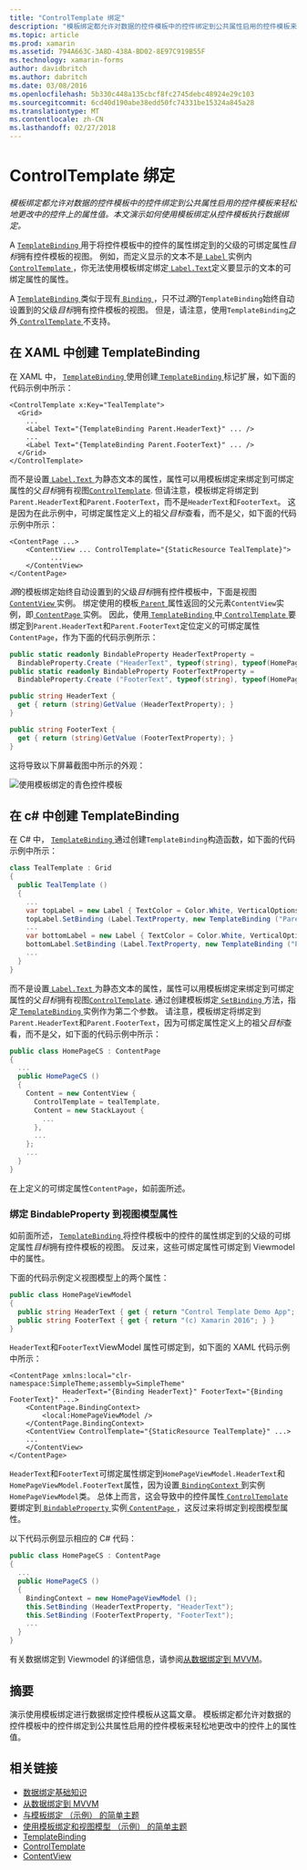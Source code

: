 ```yaml
---
title: "ControlTemplate 绑定"
description: "模板绑定都允许对数据的控件模板中的控件绑定到公共属性启用的控件模板来轻松地更改中的控件上的属性值。 本文演示如何使用模板绑定从控件模板执行数据绑定。"
ms.topic: article
ms.prod: xamarin
ms.assetid: 794A663C-3A8D-438A-BD02-8E97C919B55F
ms.technology: xamarin-forms
author: davidbritch
ms.author: dabritch
ms.date: 03/08/2016
ms.openlocfilehash: 5b330c448a135cbcf8fc2745debc48924e29c103
ms.sourcegitcommit: 6cd40d190abe38edd50fc74331be15324a845a28
ms.translationtype: MT
ms.contentlocale: zh-CN
ms.lasthandoff: 02/27/2018
---
```

# <a name="binding-from-a-controltemplate"></a>ControlTemplate 绑定

_模板绑定都允许对数据的控件模板中的控件绑定到公共属性启用的控件模板来轻松地更改中的控件上的属性值。本文演示如何使用模板绑定从控件模板执行数据绑定。_

A [ `TemplateBinding` ](https://developer.xamarin.com/api/type/Xamarin.Forms.TemplateBinding/)用于将控件模板中的控件的属性绑定到的父级的可绑定属性*目标*拥有控件模板的视图。 例如，而定义显示的文本不是[ `Label` ](https://developer.xamarin.com/api/type/Xamarin.Forms.Label/)实例内[ `ControlTemplate` ](https://developer.xamarin.com/api/type/Xamarin.Forms.ControlTemplate/)，你无法使用模板绑定绑定[ `Label.Text`](https://developer.xamarin.com/api/property/Xamarin.Forms.Label.Text/)定义要显示的文本的可绑定属性的属性。

A [ `TemplateBinding` ](https://developer.xamarin.com/api/type/Xamarin.Forms.TemplateBinding/)类似于现有[ `Binding` ](https://developer.xamarin.com/api/type/Xamarin.Forms.Binding/)，只不过*源*的`TemplateBinding`始终自动设置到的父级*目标*拥有控件模板的视图。 但是，请注意，使用`TemplateBinding`之外[ `ControlTemplate` ](https://developer.xamarin.com/api/type/Xamarin.Forms.ControlTemplate/)不支持。

## <a name="creating-a-templatebinding-in-xaml"></a>在 XAML 中创建 TemplateBinding

在 XAML 中， [ `TemplateBinding` ](https://developer.xamarin.com/api/type/Xamarin.Forms.TemplateBinding/)使用创建[ `TemplateBinding` ](https://developer.xamarin.com/api/type/Xamarin.Forms.Xaml.TemplateBindingExtension/)标记扩展，如下面的代码示例中所示：

```xaml
<ControlTemplate x:Key="TealTemplate">
  <Grid>
    ...
    <Label Text="{TemplateBinding Parent.HeaderText}" ... />
    ...
    <Label Text="{TemplateBinding Parent.FooterText}" ... />
  </Grid>
</ControlTemplate>
```

而不是设置[ `Label.Text` ](https://developer.xamarin.com/api/property/Xamarin.Forms.Label.Text/)为静态文本的属性，属性可以用模板绑定来绑定到可绑定属性的父*目标*拥有视图[`ControlTemplate`](https://developer.xamarin.com/api/type/Xamarin.Forms.ControlTemplate/). 但请注意，模板绑定将绑定到`Parent.HeaderText`和`Parent.FooterText`，而不是`HeaderText`和`FooterText`。 这是因为在此示例中，可绑定属性定义上的祖父*目标*查看，而不是父，如下面的代码示例中所示：

```xaml
<ContentPage ...>
    <ContentView ... ControlTemplate="{StaticResource TealTemplate}">
          ...
    </ContentView>
</ContentPage>
```

*源*的模板绑定始终自动设置到的父级*目标*拥有控件模板中，下面是视图[ `ContentView` ](https://developer.xamarin.com/api/type/Xamarin.Forms.ContentView/)实例。 绑定使用的模板[ `Parent` ](https://developer.xamarin.com/api/property/Xamarin.Forms.Element.Parent/)属性返回的父元素`ContentView`实例，即[ `ContentPage` ](https://developer.xamarin.com/api/type/Xamarin.Forms.ContentPage/)实例。 因此，使用[ `TemplateBinding` ](https://developer.xamarin.com/api/type/Xamarin.Forms.TemplateBinding/)中[ `ControlTemplate` ](https://developer.xamarin.com/api/type/Xamarin.Forms.ControlTemplate/)要绑定到`Parent.HeaderText`和`Parent.FooterText`定位定义的可绑定属性`ContentPage`，作为下面的代码示例所示：

```csharp
public static readonly BindableProperty HeaderTextProperty =
  BindableProperty.Create ("HeaderText", typeof(string), typeof(HomePage), "Control Template Demo App");
public static readonly BindableProperty FooterTextProperty =
  BindableProperty.Create ("FooterText", typeof(string), typeof(HomePage), "(c) Xamarin 2016");

public string HeaderText {
  get { return (string)GetValue (HeaderTextProperty); }
}

public string FooterText {
  get { return (string)GetValue (FooterTextProperty); }
}
```

这将导致以下屏幕截图中所示的外观：

![](template-binding-images/teal-theme.png "使用模板绑定的青色控件模板")

## <a name="creating-a-templatebinding-in-c35"></a>在 c&#35; 中创建 TemplateBinding

在 C# 中， [ `TemplateBinding` ](https://developer.xamarin.com/api/type/Xamarin.Forms.TemplateBinding/)通过创建`TemplateBinding`构造函数，如下面的代码示例中所示：

```csharp
class TealTemplate : Grid
{
  public TealTemplate ()
  {
    ...
    var topLabel = new Label { TextColor = Color.White, VerticalOptions = LayoutOptions.Center };
    topLabel.SetBinding (Label.TextProperty, new TemplateBinding ("Parent.HeaderText"));
    ...
    var bottomLabel = new Label { TextColor = Color.White, VerticalOptions = LayoutOptions.Center };
    bottomLabel.SetBinding (Label.TextProperty, new TemplateBinding ("Parent.FooterText"));
    ...
  }
}
```

而不是设置[ `Label.Text` ](https://developer.xamarin.com/api/property/Xamarin.Forms.Label.Text/)为静态文本的属性，属性可以用模板绑定来绑定到可绑定属性的父*目标*拥有视图[`ControlTemplate`](https://developer.xamarin.com/api/type/Xamarin.Forms.ControlTemplate/). 通过创建模板绑定[ `SetBinding` ](https://developer.xamarin.com/api/member/Xamarin.Forms.BindableObject.SetBinding/p/Xamarin.Forms.BindableProperty/Xamarin.Forms.BindingBase/)方法，指定[ `TemplateBinding` ](https://developer.xamarin.com/api/type/Xamarin.Forms.TemplateBinding/)实例作为第二个参数。 请注意，模板绑定将绑定到`Parent.HeaderText`和`Parent.FooterText`，因为可绑定属性定义上的祖父*目标*查看，而不是父，如下面的代码示例中所示：

```csharp
public class HomePageCS : ContentPage
{
  ...
  public HomePageCS ()
  {
    Content = new ContentView {
      ControlTemplate = tealTemplate,
      Content = new StackLayout {
        ...
      },
      ...
    };
    ...
  }
}
```

在上定义的可绑定属性`ContentPage`，如前面所述。

### <a name="binding-a-bindableproperty-to-a-viewmodel-property"></a>绑定 BindableProperty 到视图模型属性

如前面所述， [ `TemplateBinding` ](https://developer.xamarin.com/api/type/Xamarin.Forms.TemplateBinding/)将控件模板中的控件的属性绑定到的父级的可绑定属性*目标*拥有控件模板的视图。 反过来，这些可绑定属性可绑定到 Viewmodel 中的属性。

下面的代码示例定义视图模型上的两个属性：

```csharp
public class HomePageViewModel
{
  public string HeaderText { get { return "Control Template Demo App"; } }
  public string FooterText { get { return "(c) Xamarin 2016"; } }
}
```

`HeaderText`和`FooterText`ViewModel 属性可绑定到，如下面的 XAML 代码示例中所示：

```xaml
<ContentPage xmlns:local="clr-namespace:SimpleTheme;assembly=SimpleTheme"
             HeaderText="{Binding HeaderText}" FooterText="{Binding FooterText}" ...>
    <ContentPage.BindingContext>
        <local:HomePageViewModel />
    </ContentPage.BindingContext>
    <ContentView ControlTemplate="{StaticResource TealTemplate}" ...>
    ...
    </ContentView>
</ContentPage>
```

`HeaderText`和`FooterText`可绑定属性绑定到`HomePageViewModel.HeaderText`和`HomePageViewModel.FooterText`属性，因为设置[ `BindingContext` ](https://developer.xamarin.com/api/property/Xamarin.Forms.BindableObject.BindingContext/)到实例`HomePageViewModel`类。 总体上而言，这会导致中的控件属性[ `ControlTemplate` ](https://developer.xamarin.com/api/type/Xamarin.Forms.ControlTemplate/)要绑定到[ `BindableProperty` ](https://developer.xamarin.com/api/type/Xamarin.Forms.BindableProperty/)实例[ `ContentPage` ](https://developer.xamarin.com/api/type/Xamarin.Forms.ContentPage/)，这反过来将绑定到视图模型属性。

以下代码示例显示相应的 C# 代码：

```csharp
public class HomePageCS : ContentPage
{
  ...
  public HomePageCS ()
  {
    BindingContext = new HomePageViewModel ();
    this.SetBinding (HeaderTextProperty, "HeaderText");
    this.SetBinding (FooterTextProperty, "FooterText");
    ...
  }
}
```

有关数据绑定到 Viewmodel 的详细信息，请参阅[从数据绑定到 MVVM](~/xamarin-forms/xaml/xaml-basics/data-bindings-to-mvvm.md)。

## <a name="summary"></a>摘要

演示使用模板绑定进行数据绑定控件模板从这篇文章。 模板绑定都允许对数据的控件模板中的控件绑定到公共属性启用的控件模板来轻松地更改中的控件上的属性值。



## <a name="related-links"></a>相关链接

- [数据绑定基础知识](~/xamarin-forms/xaml/xaml-basics/data-binding-basics.md)
- [从数据绑定到 MVVM](~/xamarin-forms/xaml/xaml-basics/data-bindings-to-mvvm.md)
- [与模板绑定 （示例） 的简单主题](https://developer.xamarin.com/samples/xamarin-forms/templates/controltemplates/simplethemewithtemplatebinding/)
- [使用模板绑定和视图模型 （示例） 的简单主题](https://developer.xamarin.com/samples/xamarin-forms/templates/controltemplates/simplethemewithtemplatebindingandviewmodel/)
- [TemplateBinding](https://developer.xamarin.com/api/type/Xamarin.Forms.TemplateBinding/)
- [ControlTemplate](https://developer.xamarin.com/api/type/Xamarin.Forms.ControlTemplate/)
- [ContentView](https://developer.xamarin.com/api/type/Xamarin.Forms.ContentView/)
